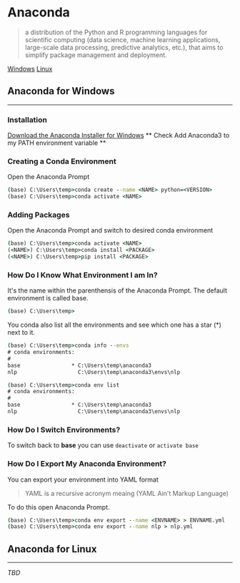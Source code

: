 # Anaconda 
> a distribution of the Python and R programming languages for scientific computing (data science, machine learning applications, large-scale data processing, predictive analytics, etc.), that aims to simplify package management and deployment.

[Windows](#anaconda-for-windows)
[Linux](#anaconda-for-linux)
## Anaconda for Windows 
---
### Installation

[Download the Anaconda Installer for Windows](https://docs.anaconda.com/anaconda/install/windows/)
** Check Add Anaconda3 to my PATH environment variable **

### Creating a Conda Environment
Open the Anaconda Prompt
```cmd
(base) C:\Users\temp>conda create --name <NAME> python=<VERSION>
(base) C:\Users\temp>conda activate <NAME>
```

### Adding Packages
Open the Anaconda Prompt and switch to desired conda environment
```cmd
(base) C:\Users\temp>conda activate <NAME>
(<NAME>) C:\Users\temp>conda install <PACKAGE>
(<NAME>) C:\Users\temp>pip install <PACKAGE>
```

### How Do I Know What Environment I am In?
It's the name within the parenthensis of the Anaconda Prompt. The default environment is called base.
```cmd
(base) C:\Users\temp>
```
You conda also list all the environments and see which one has a star (*) next to it.
```cmd
(base) C:\Users\temp>conda info --envs
# conda environments:
# 
base                * C:\Users\temp\anaconda3
nlp                   C:\Users\temp\anaconda3\envs\nlp

(base) C:\Users\temp>conda env list
# conda environments:
# 
base                * C:\Users\temp\anaconda3
nlp                   C:\Users\temp\anaconda3\envs\nlp

```

### How Do I Switch Environments?
To switch back to **base** you can use `deactivate` or `activate base`

### How Do I Export My Anaconda Environment?
You can export your environment into YAML format
> YAML is a recursive acronym meaing (YAML Ain't Markup Language)

To do this open Anaconda Prompt.
```cmd
(base) C:\Users\temp>conda env export --name <ENVNAME> > ENVNAME.yml
(base) C:\Users\temp>conda env export --name nlp > nlp.yml
```

## Anaconda for Linux
---
*TBD*
